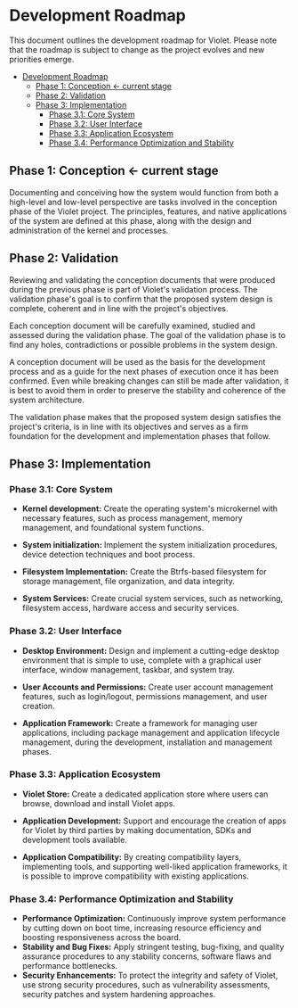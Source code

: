 # Development Roadmap

This document outlines the development roadmap for Violet. Please note that the roadmap
is subject to change as the project evolves and new priorities emerge.

- [Development Roadmap](#development-roadmap)
  - [Phase 1: Conception \<- current stage](#phase-1-conception---current-stage)
  - [Phase 2: Validation](#phase-2-validation)
  - [Phase 3: Implementation](#phase-3-implementation)
    - [Phase 3.1: Core System](#phase-31-core-system)
    - [Phase 3.2: User Interface](#phase-32-user-interface)
    - [Phase 3.3: Application Ecosystem](#phase-33-application-ecosystem)
    - [Phase 3.4: Performance Optimization and Stability](#phase-34-performance-optimization-and-stability)

## Phase 1: Conception <- current stage

Documenting and conceiving how the system would function from both a high-level and low-level perspective are tasks involved in the conception phase of the Violet project. The principles, features, and native applications of the system are defined at this phase, along with the design and administration of the kernel and processes.

## Phase 2: Validation

Reviewing and validating the conception documents that were produced during the previous
phase is part of Violet's validation process. The validation phase's goal is to confirm
that the proposed system design is complete, coherent and in line with the project's
objectives.

Each conception document will be carefully examined, studied and assessed during the
validation phase. The goal of the validation phase is to find any holes, contradictions
or possible problems in the system design.

A conception document will be used as the basis for the development process and as a
guide for the next phases of execution once it has been confirmed. Even while breaking
changes can still be made after validation, it is best to avoid them in order to preserve
the stability and coherence of the system architecture.

The validation phase makes that the proposed system design satisfies the project's
criteria, is in line with its objectives and serves as a firm foundation for the
development and implementation phases that follow.

## Phase 3: Implementation

### Phase 3.1: Core System

- **Kernel development:** Create the operating system's microkernel with necessary features, such as process management, memory management, and foundational system functions.

- **System initialization:** Implement the system initialization procedures, device detection techniques and boot process.

- **Filesystem Implementation:** Create the Btrfs-based filesystem for storage management, file organization, and data integrity.

- **System Services:** Create crucial system services, such as networking, filesystem access, hardware access and security services.

### Phase 3.2: User Interface

- **Desktop Environment:** Design and implement a cutting-edge desktop environment that is simple to use, complete with a graphical user interface, window management, taskbar, and system tray.

- **User Accounts and Permissions:** Create user account management features, such as login/logout, permissions management, and user creation.

- **Application Framework:** Create a framework for managing user applications, including package management and application lifecycle management, during the development, installation and management phases.

### Phase 3.3: Application Ecosystem

- **Violet Store:** Create a dedicated application store where users can browse, download and install Violet apps.

- **Application Development:** Support and encourage the creation of apps for Violet by third parties by making documentation, SDKs and development tools available.

- **Application Compatibility:** By creating compatibility layers, implementing tools, and supporting well-liked application frameworks, it is possible to improve compatibility with existing applications.

### Phase 3.4: Performance Optimization and Stability

- **Performance Optimization:** Continuously improve system performance by cutting down on boot time, increasing resource efficiency and boosting responsiveness across the board.
- **Stability and Bug Fixes:** Apply stringent testing, bug-fixing, and quality assurance procedures to any stability concerns, software flaws and performance bottlenecks.
- **Security Enhancements:** To protect the integrity and safety of Violet, use strong security procedures, such as vulnerability assessments, security patches and system hardening approaches.
